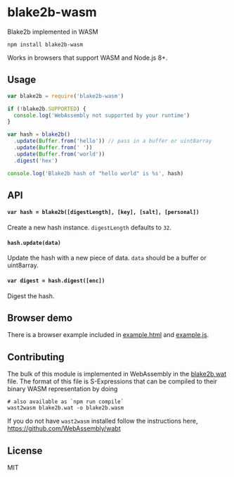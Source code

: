 # blake2b-wasm

Blake2b implemented in WASM

```
npm install blake2b-wasm
```

Works in browsers that support WASM and Node.js 8+.

## Usage

``` js
var blake2b = require('blake2b-wasm')

if (!blake2b.SUPPORTED) {
  console.log('WebAssembly not supported by your runtime')
}

var hash = blake2b()
  .update(Buffer.from('hello')) // pass in a buffer or uint8array
  .update(Buffer.from(' '))
  .update(Buffer.from('world'))
  .digest('hex')

console.log('Blake2b hash of "hello world" is %s', hash)
```

## API

#### `var hash = blake2b([digestLength], [key], [salt], [personal])`

Create a new hash instance. `digestLength` defaults to `32`.

#### `hash.update(data)`

Update the hash with a new piece of data. `data` should be a buffer or uint8array.

#### `var digest = hash.digest([enc])`

Digest the hash.

## Browser demo

There is a browser example included in [example.html](example.html) and [example.js](example.js).

## Contributing

The bulk of this module is implemented in WebAssembly in the [blake2b.wat](blake2b.wat) file.
The format of this file is S-Expressions that can be compiled to their binary WASM representation by doing

```
# also available as `npm run compile`
wast2wasm blake2b.wat -o blake2b.wasm
```

If you do not have `wast2wasm` installed follow the instructions here, https://github.com/WebAssembly/wabt

## License

MIT
